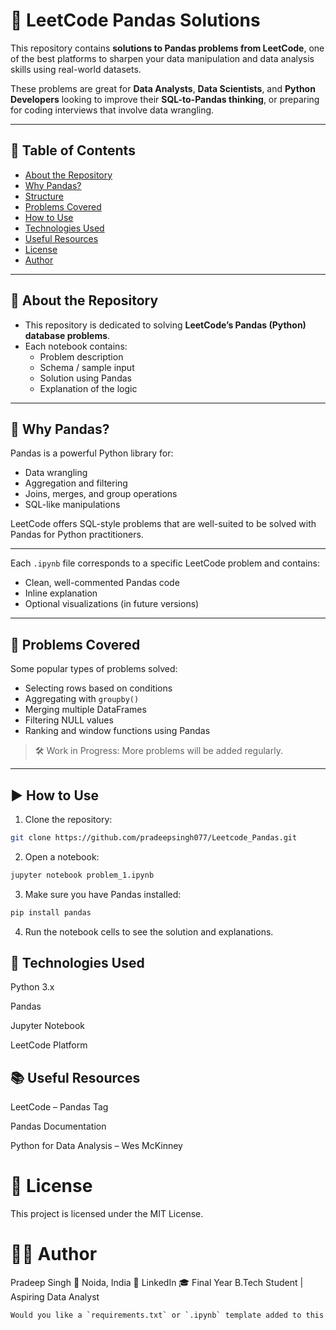 # 🐼 LeetCode Pandas Solutions

This repository contains **solutions to Pandas problems from LeetCode**, one of the best platforms to sharpen your data manipulation and data analysis skills using real-world datasets.

These problems are great for **Data Analysts**, **Data Scientists**, and **Python Developers** looking to improve their **SQL-to-Pandas thinking**, or preparing for coding interviews that involve data wrangling.

---

## 📌 Table of Contents

- [About the Repository](#about-the-repository)
- [Why Pandas?](#why-pandas)
- [Structure](#structure)
- [Problems Covered](#problems-covered)
- [How to Use](#how-to-use)
- [Technologies Used](#technologies-used)
- [Useful Resources](#useful-resources)
- [License](#license)
- [Author](#author)

---

## 📖 About the Repository

- This repository is dedicated to solving **LeetCode’s Pandas (Python) database problems**.
- Each notebook contains:
  - Problem description
  - Schema / sample input
  - Solution using Pandas
  - Explanation of the logic

---

## 🐼 Why Pandas?

Pandas is a powerful Python library for:
- Data wrangling
- Aggregation and filtering
- Joins, merges, and group operations
- SQL-like manipulations

LeetCode offers SQL-style problems that are well-suited to be solved with Pandas for Python practitioners.

---


Each `.ipynb` file corresponds to a specific LeetCode problem and contains:
- Clean, well-commented Pandas code
- Inline explanation
- Optional visualizations (in future versions)

---

## 🧠 Problems Covered

Some popular types of problems solved:
- Selecting rows based on conditions
- Aggregating with `groupby()`
- Merging multiple DataFrames
- Filtering NULL values
- Ranking and window functions using Pandas

> 🛠 Work in Progress: More problems will be added regularly.

---

## ▶️ How to Use

1. Clone the repository:
```bash
git clone https://github.com/pradeepsingh077/Leetcode_Pandas.git
```

2. Open a notebook:

```bash
jupyter notebook problem_1.ipynb
```

3. Make sure you have Pandas installed:

```bash
pip install pandas
```

4. Run the notebook cells to see the solution and explanations.

## 🔧 Technologies Used
Python 3.x

Pandas

Jupyter Notebook

LeetCode Platform

## 📚 Useful Resources
LeetCode – Pandas Tag

Pandas Documentation

Python for Data Analysis – Wes McKinney

# 📄 License
This project is licensed under the MIT License.

# 👨‍💻 Author
Pradeep Singh
📍 Noida, India
🔗 LinkedIn
🎓 Final Year B.Tech Student | Aspiring Data Analyst


```bash
Would you like a `requirements.txt` or `.ipynb` template added to this repo as well?
```
